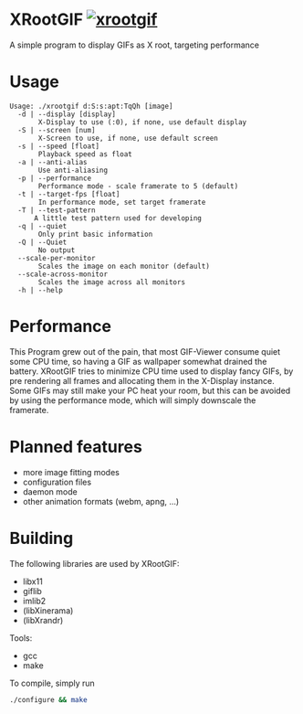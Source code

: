 # XRootGIF [![xrootgif](https://img.shields.io/aur/version/xrootgif.svg)](https://aur.archlinux.org/packages/xrootgif/)
A simple program to display GIFs as X root, targeting performance

# Usage
``` text
Usage: ./xrootgif d:S:s:apt:TqQh [image]
  -d | --display [display]
       X-Display to use (:0), if none, use default display
  -S | --screen [num]
       X-Screen to use, if none, use default screen
  -s | --speed [float]
       Playback speed as float
  -a | --anti-alias
       Use anti-aliasing
  -p | --performance
       Performance mode - scale framerate to 5 (default)
  -t | --target-fps [float]
       In performance mode, set target framerate
  -T | --test-pattern
      A little test pattern used for developing
  -q | --quiet
       Only print basic information
  -Q | --Quiet
       No output
  --scale-per-monitor
       Scales the image on each monitor (default)
  --scale-across-monitor
       Scales the image across all monitors
  -h | --help
```

# Performance
This Program grew out of the pain, that most GIF-Viewer consume quiet
some CPU time, so having a GIF as wallpaper somewhat drained the battery.
XRootGIF tries to minimize CPU time used to display fancy GIFs,
by pre rendering all frames and allocating them in the X-Display instance.
Some GIFs may still make your PC heat your room, but this can be
avoided by using the performance mode, which will simply downscale
the framerate.

# Planned features

- more image fitting modes
- configuration files
- daemon mode
- other animation formats (webm, apng, ...)

# Building
The following libraries are used by XRootGIF:

- libx11
- giflib
- imlib2
- (libXinerama)
- (libXrandr)

Tools:

- gcc
- make

To compile, simply run

``` sh
./configure && make
```

